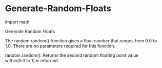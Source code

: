 # Generate-Random-Floats
import math

Generate Random Floats

The random.random() function gives a float number that ranges from 0.0 to 1.0. There are no parameters required for this function.

random.random(): Returns the second random floating point value within(0.0 to 1) is returned.
